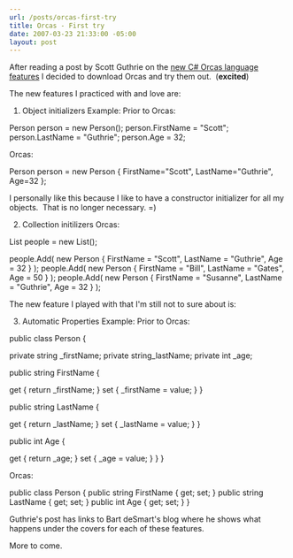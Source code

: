 ```yaml
---
url: /posts/orcas-first-try
title: Orcas - First try
date: 2007-03-23 21:33:00 -05:00
layout: post
---
```


After reading a post by Scott Guthrie on the [new C# Orcas language features](http://weblogs.asp.net/scottgu/archive/2007/03/08/new-c-orcas-language-features-automatic-properties-object-initializers-and-collection-initializers.aspx) I decided to download Orcas and try them out.  (**excited**)

The new features I practiced with and love are:

  1. Object initializers
Example:
Prior to Orcas:

Person person = new Person();
person.FirstName = "Scott";
person.LastName = "Guthrie";
person.Age = 32;

Orcas:

Person person = new Person { FirstName="Scott", LastName="Guthrie", Age=32 };

I personally like this because I like to have a constructor initializer for all my objects.  That is no longer necessary. =)

  2. Collection initilizers
Orcas:

List<Person> people = new List<Person>();

people.Add( new Person { FirstName = "Scott", LastName = "Guthrie", Age = 32 } );
people.Add( new Person { FirstName = "Bill", LastName = "Gates", Age = 50 } );
people.Add( new Person { FirstName = "Susanne", LastName = "Guthrie", Age = 32 } );

The new feature I played with that I'm still not to sure about is:

  3. Automatic Properties
Example:
Prior to Orcas:

public class Person {

private string _firstName;
private string_lastName;
private int _age;

public string FirstName {

get {
return _firstName;
}
set {
_firstName = value;
}
}

public string LastName {

get {
return _lastName;
}
set {
_lastName = value;
}
}

public int Age {

get {
return _age;
}
set {
_age = value;
}
}
}

Orcas:

public class Person {
public string FirstName { get; set; }
public string LastName { get; set; }
public int Age { get; set; }
}

Guthrie's post has links to Bart deSmart's blog where he shows what happens under the covers for each of these features.

More to come.

